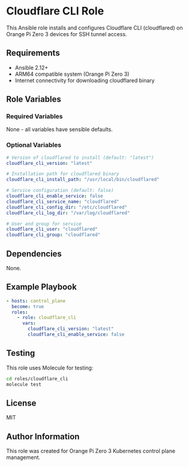 # Cloudflare CLI Role

This Ansible role installs and configures Cloudflare CLI (cloudflared) on Orange Pi Zero 3 devices for SSH tunnel access.

## Requirements

- Ansible 2.12+
- ARM64 compatible system (Orange Pi Zero 3)
- Internet connectivity for downloading cloudflared binary

## Role Variables

### Required Variables
None - all variables have sensible defaults.

### Optional Variables

```yaml
# Version of cloudflared to install (default: "latest")
cloudflare_cli_version: "latest"

# Installation path for cloudflared binary
cloudflare_cli_install_path: "/usr/local/bin/cloudflared"

# Service configuration (default: false)
cloudflare_cli_enable_service: false
cloudflare_cli_service_name: "cloudflared"
cloudflare_cli_config_dir: "/etc/cloudflared"
cloudflare_cli_log_dir: "/var/log/cloudflared"

# User and group for service
cloudflare_cli_user: "cloudflared"
cloudflare_cli_group: "cloudflared"
```

## Dependencies

None.

## Example Playbook

```yaml
- hosts: control_plane
  become: true
  roles:
    - role: cloudflare_cli
      vars:
        cloudflare_cli_version: "latest"
        cloudflare_cli_enable_service: false
```

## Testing

This role uses Molecule for testing:

```bash
cd roles/cloudflare_cli
molecule test
```

## License

MIT

## Author Information

This role was created for Orange Pi Zero 3 Kubernetes control plane management.